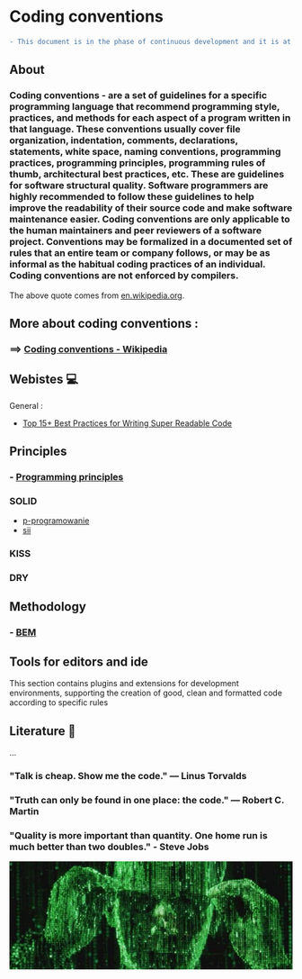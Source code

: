 # Coding conventions

```diff
- This document is in the phase of continuous development and it is at a very early stage.
```

## About

### Coding conventions - are a set of guidelines for a specific programming language that recommend programming style, practices, and methods for each aspect of a program written in that language. These conventions usually cover file organization, indentation, comments, declarations, statements, white space, naming conventions, programming practices, programming principles, programming rules of thumb, architectural best practices, etc. These are guidelines for software structural quality. Software programmers are highly recommended to follow these guidelines to help improve the readability of their source code and make software maintenance easier. Coding conventions are only applicable to the human maintainers and peer reviewers of a software project. Conventions may be formalized in a documented set of rules that an entire team or company follows, or may be as informal as the habitual coding practices of an individual. Coding conventions are not enforced by compilers.

The above quote comes from [en.wikipedia.org](https://en.wikipedia.org/).

## More about coding conventions :
### ==> [Coding conventions - Wikipedia](https://en.wikipedia.org/wiki/Coding_conventions)


##  Webistes :computer:

General :
  - [Top 15+ Best Practices for Writing Super Readable Code](https://code.tutsplus.com/tutorials/top-15-best-practices-for-writing-super-readable-code--net-8118)
  
##  Principles

### - [Programming principles](https://en.wikipedia.org/wiki/Category:Programming_principles)

### SOLID
  - [p-programowanie](https://www.p-programowanie.pl/paradygmaty-programowania/zasady-solid/)
  - [sii](https://sii.pl/blog/solid-dobre-praktyki-programowania/)

### KISS
### DRY

## Methodology

### - [BEM](https://en.bem.info/methodology/quick-start/)

##  Tools for editors and ide
This section contains plugins and extensions for development environments, supporting the creation of good, clean and formatted code according to specific rules

##  Literature :book:
...


### "Talk is cheap. Show me the code." ― Linus Torvalds 
### "Truth can only be found in one place: the code." ― Robert C. Martin
### "Quality is more important than quantity. One home run is much better than two doubles." - Steve Jobs

![alt text](https://raw.githubusercontent.com/jakubgania/coding-conventions/master/The-Matrix-code.jpg)

